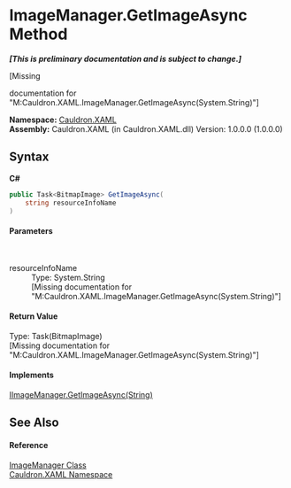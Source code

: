 # ImageManager.GetImageAsync Method 
 _**\[This is preliminary documentation and is subject to change.\]**_

\[Missing <summary> documentation for "M:Cauldron.XAML.ImageManager.GetImageAsync(System.String)"\]

**Namespace:**&nbsp;<a href="N_Cauldron_XAML">Cauldron.XAML</a><br />**Assembly:**&nbsp;Cauldron.XAML (in Cauldron.XAML.dll) Version: 1.0.0.0 (1.0.0.0)

## Syntax

**C#**<br />
``` C#
public Task<BitmapImage> GetImageAsync(
	string resourceInfoName
)
```


#### Parameters
&nbsp;<dl><dt>resourceInfoName</dt><dd>Type: System.String<br />\[Missing <param name="resourceInfoName"/> documentation for "M:Cauldron.XAML.ImageManager.GetImageAsync(System.String)"\]</dd></dl>

#### Return Value
Type: Task(BitmapImage)<br />\[Missing <returns> documentation for "M:Cauldron.XAML.ImageManager.GetImageAsync(System.String)"\]

#### Implements
<a href="M_Cauldron_XAML_IImageManager_GetImageAsync">IImageManager.GetImageAsync(String)</a><br />

## See Also


#### Reference
<a href="T_Cauldron_XAML_ImageManager">ImageManager Class</a><br /><a href="N_Cauldron_XAML">Cauldron.XAML Namespace</a><br />